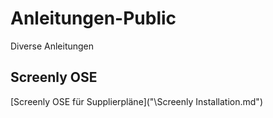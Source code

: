 # Anleitungen-Public
Diverse Anleitungen

## Screenly OSE

[Screenly OSE für Supplierpläne]("\Screenly Installation.md")

